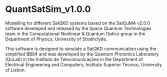 # QuantSatSim_v1.0.0
Modelling for different SatQKD systems based on the SatQuMA v2.0.0 software developed and released by the Space Quantum Technologies team in the Computational Nonlinear & Quantum Optics group in the Department of Physics, University of Strathclyde.

This software is designed to simulate a SatQKD communication using the simplified BB84 and was developed by the Quantum Photonics Laboratory (QuLab) in the Instituto de Telecomunicações in the Department of Electrical Engineering and Computers, Instituto Superior Técnico, University of Lisbon.

